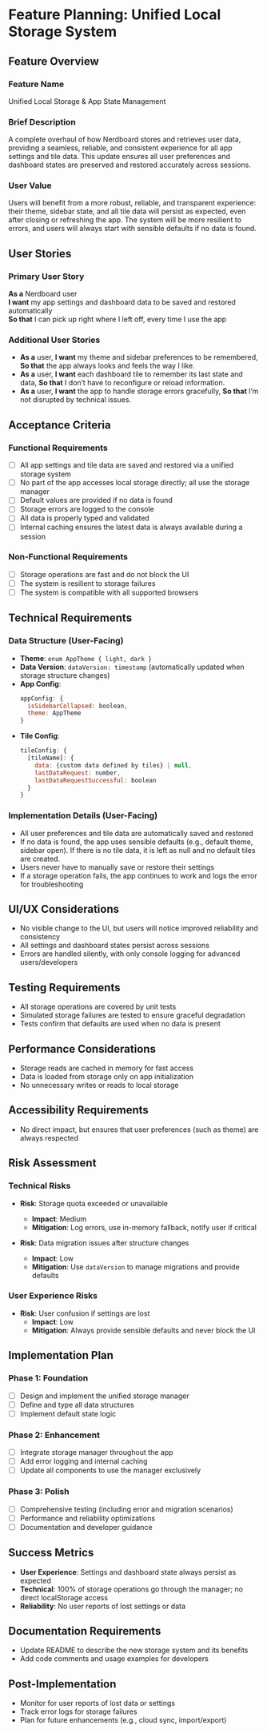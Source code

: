 # Feature Planning: Unified Local Storage System

## Feature Overview

### Feature Name

Unified Local Storage & App State Management

### Brief Description

A complete overhaul of how Nerdboard stores and retrieves user data, providing a seamless, reliable, and consistent experience for all app settings and tile data. This update ensures all user preferences and dashboard states are preserved and restored accurately across sessions.

### User Value

Users will benefit from a more robust, reliable, and transparent experience: their theme, sidebar state, and all tile data will persist as expected, even after closing or refreshing the app. The system will be more resilient to errors, and users will always start with sensible defaults if no data is found.

## User Stories

### Primary User Story

**As a** Nerdboard user  
**I want** my app settings and dashboard data to be saved and restored automatically  
**So that** I can pick up right where I left off, every time I use the app

### Additional User Stories

- **As a** user, **I want** my theme and sidebar preferences to be remembered, **So that** the app always looks and feels the way I like.
- **As a** user, **I want** each dashboard tile to remember its last state and data, **So that** I don’t have to reconfigure or reload information.
- **As a** user, **I want** the app to handle storage errors gracefully, **So that** I’m not disrupted by technical issues.

## Acceptance Criteria

### Functional Requirements

- [ ] All app settings and tile data are saved and restored via a unified storage system
- [ ] No part of the app accesses local storage directly; all use the storage manager
- [ ] Default values are provided if no data is found
- [ ] Storage errors are logged to the console
- [ ] All data is properly typed and validated
- [ ] Internal caching ensures the latest data is always available during a session

### Non-Functional Requirements

- [ ] Storage operations are fast and do not block the UI
- [ ] The system is resilient to storage failures
- [ ] The system is compatible with all supported browsers

## Technical Requirements

### Data Structure (User-Facing)

- **Theme**: `enum AppTheme { light, dark }`
- **Data Version**: `dataVersion: timestamp` (automatically updated when storage structure changes)
- **App Config**:
  ```js
  appConfig: {
    isSidebarCollapsed: boolean,
    theme: AppTheme
  }
  ```
- **Tile Config**:
  ```js
  tileConfig: {
    [tileName]: {
      data: {custom data defined by tiles} | null,
      lastDataRequest: number,
      lastDataRequestSuccessful: boolean
    }
  }
  ```

### Implementation Details (User-Facing)

- All user preferences and tile data are automatically saved and restored
- If no data is found, the app uses sensible defaults (e.g., default theme, sidebar open). If there is no tile data, it is left as null and no default tiles are created.
- Users never have to manually save or restore their settings
- If a storage operation fails, the app continues to work and logs the error for troubleshooting

## UI/UX Considerations

- No visible change to the UI, but users will notice improved reliability and consistency
- All settings and dashboard states persist across sessions
- Errors are handled silently, with only console logging for advanced users/developers

## Testing Requirements

- All storage operations are covered by unit tests
- Simulated storage failures are tested to ensure graceful degradation
- Tests confirm that defaults are used when no data is present

## Performance Considerations

- Storage reads are cached in memory for fast access
- Data is loaded from storage only on app initialization
- No unnecessary writes or reads to local storage

## Accessibility Requirements

- No direct impact, but ensures that user preferences (such as theme) are always respected

## Risk Assessment

### Technical Risks

- **Risk**: Storage quota exceeded or unavailable
  - **Impact**: Medium
  - **Mitigation**: Log errors, use in-memory fallback, notify user if critical

- **Risk**: Data migration issues after structure changes
  - **Impact**: Low
  - **Mitigation**: Use `dataVersion` to manage migrations and provide defaults

### User Experience Risks

- **Risk**: User confusion if settings are lost
  - **Impact**: Low
  - **Mitigation**: Always provide sensible defaults and never block the UI

## Implementation Plan

### Phase 1: Foundation

- [ ] Design and implement the unified storage manager
- [ ] Define and type all data structures
- [ ] Implement default state logic

### Phase 2: Enhancement

- [ ] Integrate storage manager throughout the app
- [ ] Add error logging and internal caching
- [ ] Update all components to use the manager exclusively

### Phase 3: Polish

- [ ] Comprehensive testing (including error and migration scenarios)
- [ ] Performance and reliability optimizations
- [ ] Documentation and developer guidance

## Success Metrics

- **User Experience**: Settings and dashboard state always persist as expected
- **Technical**: 100% of storage operations go through the manager; no direct localStorage access
- **Reliability**: No user reports of lost settings or data

## Documentation Requirements

- Update README to describe the new storage system and its benefits
- Add code comments and usage examples for developers

## Post-Implementation

- Monitor for user reports of lost data or settings
- Track error logs for storage failures
- Plan for future enhancements (e.g., cloud sync, import/export)
